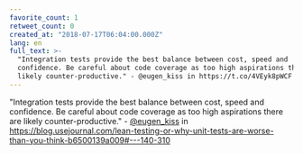 ```yaml
---
favorite_count: 1
retweet_count: 0
created_at: "2018-07-17T06:04:00.000Z"
lang: en
full_text: >-
  "Integration tests provide the best balance between cost, speed and
  confidence. Be careful about code coverage as too high aspirations there are
  likely counter-productive." - @eugen_kiss in https://t.co/4VEyk8pWCF
---
```


"Integration tests provide the best balance between cost, speed and confidence.
Be careful about code coverage as too high aspirations there are likely
counter-productive." - [@eugen_kiss](https://twitter.com/eugen_kiss) in
<https://blog.usejournal.com/lean-testing-or-why-unit-tests-are-worse-than-you-think-b6500139a009#---140-310>
